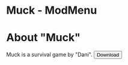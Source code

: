 <div class="topmessage2">
    <h1 class="h3">Muck - ModMenu</h1>
</div>
<div class="message2">
    <h1 class="h4">About "Muck"</h1>
    <r>Muck is a survival game by "Dani".</r>
    <button class="download" onclick="link('https://github.com/ZeroZipp/Mods/releases/download/Muck-v1.1/Assembly-CSharp.dll')">Download</button>
</div>